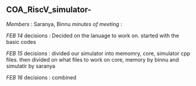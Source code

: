 ## COA_RiscV_simulator-
*Members* : Saranya, Binnu
*minutes of meeting* :

*FEB 14*
decisions :
Decided on the lanuage to work on.
started with the basic codes

*FEB 15*
decisions : 
divided our simulator into memomry, core, simulator cpp files.
then divided on what files to work on
core, memory by binnu and simulatir by saranya 

*FEB 16*
decisions : 
combined 


